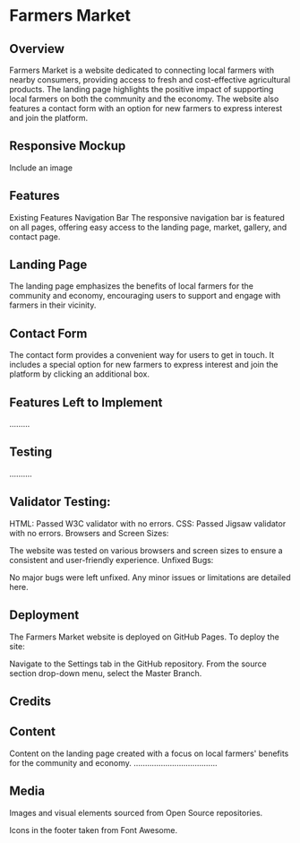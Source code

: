 # Farmers Market

## Overview
Farmers Market is a website dedicated to connecting local farmers with nearby consumers, providing access to fresh and cost-effective agricultural products. The landing page highlights the positive impact of supporting local farmers on both the community and the economy. The website also features a contact form with an option for new farmers to express interest and join the platform.

## Responsive Mockup
Include an image

## Features
Existing Features
Navigation Bar
The responsive navigation bar is featured on all pages, offering easy access to the landing page, market, gallery, and contact page.

## Landing Page
The landing page emphasizes the benefits of local farmers for the community and economy, encouraging users to support and engage with farmers in their vicinity.

## Contact Form
The contact form provides a convenient way for users to get in touch. It includes a special option for new farmers to express interest and join the platform by clicking an additional box.

## Features Left to Implement
.........

## Testing
..........

## Validator Testing:

HTML: Passed W3C validator with no errors.
CSS: Passed Jigsaw validator with no errors.
Browsers and Screen Sizes:

The website was tested on various browsers and screen sizes to ensure a consistent and user-friendly experience.
Unfixed Bugs:

No major bugs were left unfixed. Any minor issues or limitations are detailed here.

## Deployment
The Farmers Market website is deployed on GitHub Pages. To deploy the site:

Navigate to the Settings tab in the GitHub repository.
From the source section drop-down menu, select the Master Branch.

## Credits

## Content
Content on the landing page created with a focus on local farmers' benefits for the community and economy.
.....................................

## Media
Images and visual elements sourced from Open Source repositories.

Icons in the footer taken from Font Awesome.
